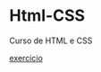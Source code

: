 # Html-CSS
 Curso de HTML e CSS

 <a href="https://github.com/Rafael-Felipe-RF/Html-CSS/blob/main/Mini-Projeto/site.html">exercicio</a>
